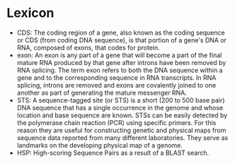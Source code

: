 # Lexicon

* CDS: The coding region of a gene, also known as the coding sequence
    or CDS (from coding DNA sequence), is that portion of a gene's DNA
    or RNA, composed of exons, that codes for protein. 
* exon: An exon is any part of a gene that will become a part of the
    final mature RNA produced by that gene after introns have been
    removed by RNA splicing. The term exon refers to both the DNA
    sequence within a gene and to the corresponding sequence in RNA
    transcripts. In RNA splicing, introns are removed and exons are
    covalently joined to one another as part of generating the mature
    messenger RNA.
* STS: A sequence-tagged site (or STS) is a short (200 to 500 base pair)
    DNA sequence that has a single occurrence in the genome and whose
    location and base sequence are known.
    STSs can be easily detected by the polymerase chain reaction (PCR)
    using specific primers. For this reason they are useful for
    constructing genetic and physical maps from sequence data reported
    from many different laboratories. They serve as landmarks on the
    developing physical map of a genome.
* HSP: High-scoring Sequence Pairs as a result of a BLAST search.
